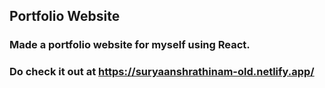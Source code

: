 ## Portfolio Website

### Made a portfolio website for myself using React. 

### Do check it out at https://suryaanshrathinam-old.netlify.app/
